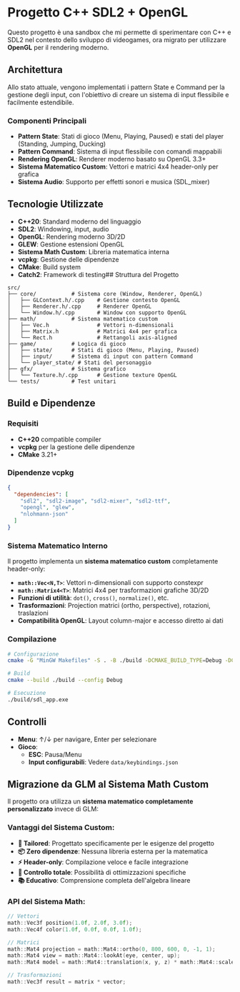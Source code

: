 # Progetto C++ SDL2 + OpenGL

Questo progetto è una sandbox che mi permette di sperimentare con C++ e SDL2 nel contesto dello sviluppo di videogames, ora migrato per utilizzare **OpenGL** per il rendering moderno.

## Architettura

Allo stato attuale, vengono implementati i pattern State e Command per la gestione degli input, con l'obiettivo di creare un sistema di input flessibile e facilmente estendibile.

### Componenti Principali

- **Pattern State**: Stati di gioco (Menu, Playing, Paused) e stati del player (Standing, Jumping, Ducking)
- **Pattern Command**: Sistema di input flessibile con comandi mappabili
- **Rendering OpenGL**: Renderer moderno basato su OpenGL 3.3+
- **Sistema Matematico Custom**: Vettori e matrici 4x4 header-only per grafica
- **Sistema Audio**: Supporto per effetti sonori e musica (SDL_mixer)

## Tecnologie Utilizzate

- **C++20**: Standard moderno del linguaggio
- **SDL2**: Windowing, input, audio
- **OpenGL**: Rendering moderno 3D/2D
- **GLEW**: Gestione estensioni OpenGL
- **Sistema Math Custom**: Libreria matematica interna
- **vcpkg**: Gestione delle dipendenze
- **CMake**: Build system
- **Catch2**: Framework di testing## Struttura del Progetto

```
src/
├── core/           # Sistema core (Window, Renderer, OpenGL)
│   ├── GLContext.h/.cpp    # Gestione contesto OpenGL
│   ├── Renderer.h/.cpp     # Renderer OpenGL
│   └── Window.h/.cpp       # Window con supporto OpenGL
├── math/           # Sistema matematico custom
│   ├── Vec.h               # Vettori n-dimensionali
│   ├── Matrix.h            # Matrici 4x4 per grafica
│   └── Rect.h              # Rettangoli axis-aligned
├── game/           # Logica di gioco
│   ├── state/      # Stati di gioco (Menu, Playing, Paused)
│   ├── input/      # Sistema di input con pattern Command
│   └── player_state/ # Stati del personaggio
├── gfx/            # Sistema grafico
│   └── Texture.h/.cpp      # Gestione texture OpenGL
└── tests/          # Test unitari
```

## Build e Dipendenze

### Requisiti
- **C++20** compatible compiler
- **vcpkg** per la gestione delle dipendenze
- **CMake** 3.21+

### Dipendenze vcpkg
```json
{
  "dependencies": [
    "sdl2", "sdl2-image", "sdl2-mixer", "sdl2-ttf",
    "opengl", "glew",
    "nlohmann-json"
  ]
}
```

### Sistema Matematico Interno

Il progetto implementa un **sistema matematico custom** completamente header-only:

- **`math::Vec<N,T>`**: Vettori n-dimensionali con supporto constexpr
- **`math::Matrix4<T>`**: Matrici 4x4 per trasformazioni grafiche 3D/2D
- **Funzioni di utilità**: `dot()`, `cross()`, `normalize()`, etc.
- **Trasformazioni**: Projection matrici (ortho, perspective), rotazioni, traslazioni
- **Compatibilità OpenGL**: Layout column-major e accesso diretto ai dati

### Compilazione
```bash
# Configurazione
cmake -G "MinGW Makefiles" -S . -B ./build -DCMAKE_BUILD_TYPE=Debug -DCMAKE_TOOLCHAIN_FILE=path/to/vcpkg.cmake -DVCPKG_TARGET_TRIPLET=x64-mingw-static

# Build
cmake --build ./build --config Debug

# Esecuzione
./build/sdl_app.exe
```

## Controlli

- **Menu**: ↑/↓ per navigare, Enter per selezionare
- **Gioco**:
  - **ESC**: Pausa/Menu
  - **Input configurabili**: Vedere `data/keybindings.json`

## Migrazione da GLM al Sistema Math Custom

Il progetto ora utilizza un **sistema matematico completamente personalizzato** invece di GLM:

### Vantaggi del Sistema Custom:
- **🎯 Tailored**: Progettato specificamente per le esigenze del progetto
- **📦 Zero dipendenze**: Nessuna libreria esterna per la matematica
- **⚡ Header-only**: Compilazione veloce e facile integrazione
- **🔧 Controllo totale**: Possibilità di ottimizzazioni specifiche
- **📚 Educativo**: Comprensione completa dell'algebra lineare

### API del Sistema Math:
```cpp
// Vettori
math::Vec3f position(1.0f, 2.0f, 3.0f);
math::Vec4f color(1.0f, 0.0f, 0.0f, 1.0f);

// Matrici
math::Mat4 projection = math::Mat4::ortho(0, 800, 600, 0, -1, 1);
math::Mat4 view = math::Mat4::lookAt(eye, center, up);
math::Mat4 model = math::Mat4::translation(x, y, z) * math::Mat4::scale(2.0f);

// Trasformazioni
math::Vec3f result = matrix * vector;
```